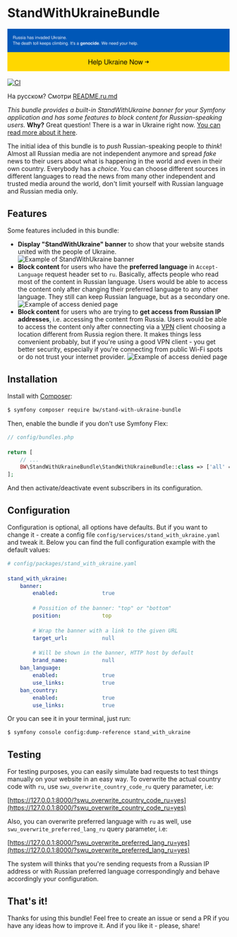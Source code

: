 # StandWithUkraineBundle

[![Stand With Ukraine](https://raw.githubusercontent.com/vshymanskyy/StandWithUkraine/main/banner2-direct.svg)](https://vshymanskyy.github.io/StandWithUkraine/)

[![CI](https://github.com/bocharsky-bw/stand-with-ukraine-bundle/actions/workflows/ci.yaml/badge.svg?branch=main)](https://github.com/bocharsky-bw/stand-with-ukraine-bundle/actions/workflows/ci.yaml)

На русском? Смотри [README.ru.md](README.ru.md)

*This bundle provides a built-in StandWithUkraine banner for your Symfony application and
has some features to block content for Russian-speaking users.* **Why?** Great question!
There is a war in Ukraine right now. [You can read more about it here](https://stand-with-ukraine.pp.ua/ToRussianPeople.html#-to-people-of-russia).

The initial idea of this bundle is to *push* Russian-speaking people to *think*!
Almost all Russian media are not independent anymore and spread *fake* news
to their users about what is happening in the world and even in their own country.
Everybody has a *choice*. You can choose different sources in different languages
to read the news from many other independent and trusted media around the world,
don't limit yourself with Russian language and Russian media only.

## Features

Some features included in this bundle:

- **Display "StandWithUkraine" banner** to show that your website stands united with the people
  of Ukraine.
  ![Example of StandWithUkraine banner](https://github.com/bocharsky-bw/stand-with-ukraine-bundle/blob/main/docs/images/banner.png)
- **Block content** for users who have the **preferred language** in `Accept-Language` request
  header set to `ru`. Basically, affects people who read most of the content in Russian language.
  Users would be able to access the content only after changing their preferred language to
  any other language. They still can keep Russian language, but as a secondary one.
  ![Example of access denied page](https://github.com/bocharsky-bw/stand-with-ukraine-bundle/blob/main/docs/images/access-denied.png)
- **Block content** for users who are trying to **get access from Russian IP addresses**, i.e.
  accessing the content from Russia. Users would be able to access the content only after
  connecting via a [VPN](https://en.wikipedia.org/wiki/Virtual_private_network) client
  choosing a location different from Russia region there. It makes things less convenient
  probably, but if you're using a good VPN client - you get better security, especially if
  you're connecting from public Wi-Fi spots or do not trust your internet provider.
  ![Example of access denied page](https://github.com/bocharsky-bw/stand-with-ukraine-bundle/blob/main/docs/images/access-denied.png)

## Installation

Install with [Composer](https://getcomposer.org/):

```bash
$ symfony composer require bw/stand-with-ukraine-bundle
```

Then, enable the bundle if you don't use Symfony Flex:

```php
// config/bundles.php

return [
    // ...
    BW\StandWithUkraineBundle\StandWithUkraineBundle::class => ['all' => true],
];
```

And then activate/deactivate event subscribers in its configuration.

## Configuration

Configuration is optional, all options have defaults. But if you want to change it - create
a config file `config/services/stand_with_ukraine.yaml` and tweak it. Below you can find
the full configuration example with the default values:

```yaml
# config/packages/stand_with_ukraine.yaml

stand_with_ukraine:
    banner:
        enabled:              true

        # Possition of the banner: "top" or "bottom"
        position:             top

        # Wrap the banner with a link to the given URL
        target_url:           null

        # Will be shown in the banner, HTTP host by default
        brand_name:           null
    ban_language:
        enabled:              true
        use_links:            true
    ban_country:
        enabled:              true
        use_links:            true
```

Or you can see it in your terminal, just run:

```bash
$ symfony console config:dump-reference stand_with_ukraine
```

## Testing

For testing purposes, you can easily simulate bad requests to test things manually
on your website in an easy way. To overwrite the actual country code with `ru`, use
`swu_overwrite_country_code_ru` query parameter, i.e:

[https://127.0.0.1:8000/?swu_overwrite_country_code_ru=yes](https://127.0.0.1:8000/?swu_overwrite_country_code_ru=yes)

Also, you can overwrite preferred language with `ru` as well, use
`swu_overwrite_preferred_lang_ru` query parameter, i.e:

[https://127.0.0.1:8000/?swu_overwrite_preferred_lang_ru=yes](https://127.0.0.1:8000/?swu_overwrite_preferred_lang_ru=yes)

The system will thinks that you're sending requests from a Russian IP address or
with Russian preferred language correspondingly and behave accordingly your configuration.

## That's it!

Thanks for using this bundle! Feel free to create an issue or send a PR if you have any
ideas how to improve it. And if you like it - please, share!  
